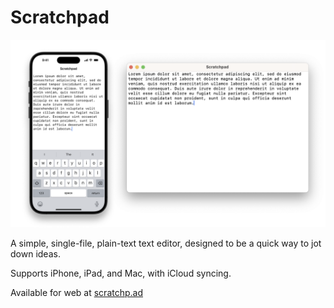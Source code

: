 # Scratchpad

![Screenshot of Scratchpad running on iPhone and Mac](screenshot.png)

A simple, single-file, plain-text text editor, designed to be a quick way to jot down ideas.

Supports iPhone, iPad, and Mac, with iCloud syncing.

Available for web at [scratchp.ad](https://scratchp.ad)
